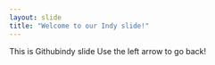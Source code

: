 ```yaml
---
layout: slide
title: "Welcome to our Indy slide!"
---
```


This is Githubindy slide
Use the left arrow to go back!
